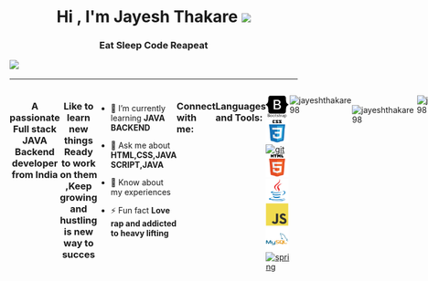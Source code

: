 <!-- <h1 align="center">Hi 👋, I'm Jayesh Thakare</h1> -->
<h1 align="center">Hi , I'm Jayesh Thakare <img src="https://media.giphy.com/media/hvRJCLFzcasrR4ia7z/giphy.gif" width="35"></h1>
<h3 align="center">Eat Sleep Code Reapeat </h3>

<div align="center">

</div>
     <a href="#" align="center"><img src="https://readme-typing-svg.herokuapp.com?color=FFF&center=true&lines=1500%2B+Hours+of+Coding+Experience;Data+Structure;Algorithm;JAVA;Full+Stack+Web+Developer;Spring+Booot;Multitaskig+is+everything"></img></a>
     <hr/>
     <div style="display:flex">
    <p align="left" style="max-width:40%"><h3 align="center">A passionate Full stack JAVA Backend developer from India </h3>
     <h3 align="center">Like to learn new things Ready to work on them ,Keep growing and hustling is new way to succes</h3>
     

- 🌱 I’m currently learning **JAVA BACKEND**

- 💬 Ask me about **HTML,CSS,JAVA SCRIPT,JAVA**

- 📄 Know about my experiences

- ⚡ Fun fact **Love rap and addicted to heavy lifting**

<h3 align="left">Connect with me:</h3>
  <div Margin="Auto" class="column">
    <img src="https://www.sarvika.com/wp-content/uploads/2021/03/Backend-Developer-Python-GIF-Dribble.gif" alt="Snow" style="width:40%">
    <p align="left">
<a href="https://www.linkedin.com/in/jayesh-thakare-a4381a214/" target="blank"><img align="center" src="https://raw.githubusercontent.com/rahuldkjain/github-profile-readme-generator/master/src/images/icons/Social/linked-in-alt.svg" alt="https://www.linkedin.com/in/jayesh-thakare-a4381a214/" height="60" width="60" /></a>

</p>
  </div>
  

<h3 align="left">Languages and Tools:</h3>
<p align="left"> <a href="https://getbootstrap.com" target="_blank" rel="noreferrer"> <img src="https://raw.githubusercontent.com/devicons/devicon/master/icons/bootstrap/bootstrap-plain-wordmark.svg" alt="bootstrap" width="40" height="40"/> </a> <a href="https://www.w3schools.com/css/" target="_blank" rel="noreferrer"> <img src="https://raw.githubusercontent.com/devicons/devicon/master/icons/css3/css3-original-wordmark.svg" alt="css3" width="40" height="40"/> </a> <a href="https://git-scm.com/" target="_blank" rel="noreferrer"> <img src="https://www.vectorlogo.zone/logos/git-scm/git-scm-icon.svg" alt="git" width="40" height="40"/> </a> <a href="https://www.w3.org/html/" target="_blank" rel="noreferrer"> <img src="https://raw.githubusercontent.com/devicons/devicon/master/icons/html5/html5-original-wordmark.svg" alt="html5" width="40" height="40"/> </a> <a href="https://www.java.com" target="_blank" rel="noreferrer"> <img src="https://raw.githubusercontent.com/devicons/devicon/master/icons/java/java-original.svg" alt="java" width="40" height="40"/> </a> <a href="https://developer.mozilla.org/en-US/docs/Web/JavaScript" target="_blank" rel="noreferrer"> <img src="https://raw.githubusercontent.com/devicons/devicon/master/icons/javascript/javascript-original.svg" alt="javascript" width="40" height="40"/> </a> <a href="https://www.mysql.com/" target="_blank" rel="noreferrer"> <img src="https://raw.githubusercontent.com/devicons/devicon/master/icons/mysql/mysql-original-wordmark.svg" alt="mysql" width="40" height="40"/> </a> <a href="https://spring.io/" target="_blank" rel="noreferrer"> <img src="https://www.vectorlogo.zone/logos/springio/springio-icon.svg" alt="spring" width="40" height="40"/> </a> </p>

<p><img align="left" src="https://github-readme-stats.vercel.app/api/top-langs?username=jayeshthakare98&show_icons=true&locale=en&layout=compact" alt="jayeshthakare98" /></p>

<p>&nbsp;<img align="center" src="https://github-readme-stats.vercel.app/api?username=jayeshthakare98&show_icons=true&locale=en" alt="jayeshthakare98" /></p>
 <p><img align="center" src="https://raw.githubusercontent.com/AkshatRastogi-1nC0re/AkshatRastogi-1nC0re/output/github-contribution-grid-snake-sissa-white.svg#gh-all-mode" alt="jayeshthakare98" height="300" width="100%"/></p>
<p><img align="center" src="https://github-readme-streak-stats.herokuapp.com/?user=jayeshthakare98&" alt="jayeshthakare98" /></p>
  
<h1 align="center">👋Thank you for visiting </h1>
  <p><img align="center" src="https://raw.githubusercontent.com/gist/MedRedha/fd8e2481bde2610c96b9aafde543879c/raw/88624e8d31c4295973dcb7c900dacf0edc0a6d99/coding.gif" alt="jayeshthakare98" height="300" width="100%"/></p>
    
  
